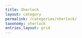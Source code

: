 ```yaml
---
title: Sherlock
layout: category
permalink: /categories/sherlock/
taxonomy: sherlock
entries_layout: grid
---
```

